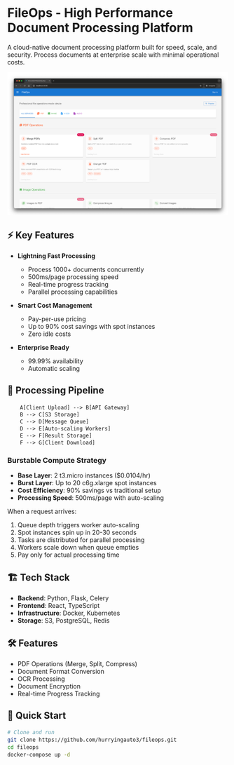 # FileOps - High Performance Document Processing Platform

A cloud-native document processing platform built for speed, scale, and security. Process documents at enterprise scale with minimal operational costs.

![FileOps Dashboard](./images/dashboard.png)

## ⚡ Key Features

- **Lightning Fast Processing**
  - Process 1000+ documents concurrently
  - 500ms/page processing speed
  - Real-time progress tracking
  - Parallel processing capabilities

- **Smart Cost Management**
  - Pay-per-use pricing
  - Up to 90% cost savings with spot instances
  - Zero idle costs

- **Enterprise Ready**
  - 99.99% availability
  - Automatic scaling

## 🚄 Processing Pipeline

```mermaid
    A[Client Upload] --> B[API Gateway]
    B --> C[S3 Storage]
    C --> D[Message Queue]
    D --> E[Auto-scaling Workers]
    E --> F[Result Storage]
    F --> G[Client Download]
```

### Burstable Compute Strategy
- **Base Layer**: 2 t3.micro instances ($0.0104/hr)
- **Burst Layer**: Up to 20 c6g.xlarge spot instances
- **Cost Efficiency**: 90% savings vs traditional setup
- **Processing Speed**: 500ms/page with auto-scaling

When a request arrives:
1. Queue depth triggers worker auto-scaling
2. Spot instances spin up in 20-30 seconds
3. Tasks are distributed for parallel processing
4. Workers scale down when queue empties
5. Pay only for actual processing time

## 🏗 Tech Stack

- **Backend**: Python, Flask, Celery
- **Frontend**: React, TypeScript
- **Infrastructure**: Docker, Kubernetes
- **Storage**: S3, PostgreSQL, Redis

## 🛠 Features

- PDF Operations (Merge, Split, Compress)
- Document Format Conversion
- OCR Processing
- Document Encryption
- Real-time Progress Tracking

## 🚀 Quick Start

```bash
# Clone and run
git clone https://github.com/hurryingauto3/fileops.git
cd fileops
docker-compose up -d
```
